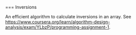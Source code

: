=== Inversions

An efficient algorithm to calculate inversions in an array. 
See https://www.coursera.org/learn/algorithm-design-analysis/exam/YLbzP/programming-assignment-1.

